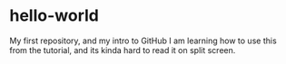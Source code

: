 # hello-world
My first repository, and my intro to GitHub
I am learning how to use this from the tutorial, and its kinda hard to read it on split screen.
